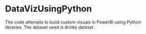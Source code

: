 # DataVizUsingPython

The code attempts to build custom visuals in PowerBI using Python libraries. The dataset used is drinks dataset.
